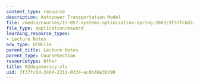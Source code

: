 ```yaml
---
content_type: resource
description: Autopower Transportation Model
file: /media/courses/15-057-systems-optimization-spring-2003/3f37fc6d240423110334ac0b48e3bb90_02degeneracy.xls
file_type: application/msword
learning_resource_types:
- Lecture Notes
ocw_type: OCWFile
parent_title: Lecture Notes
parent_type: CourseSection
resourcetype: Other
title: 02degeneracy.xls
uid: 3f37fc6d-2404-2311-0334-ac0b48e3bb90
---
```


